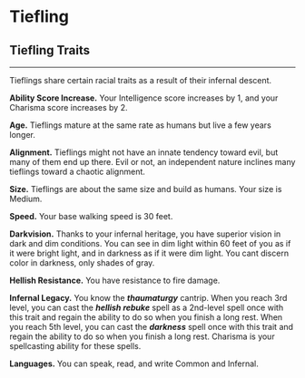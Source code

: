 # Tiefling 
## Tiefling Traits 
- - -
Tieflings share certain racial traits as a result of their infernal descent. 

**Ability Score Increase.** Your Intelligence score increases by 1, and your Charisma score increases by 2. 

**Age.** Tieflings mature at the same rate as humans but live a few years longer. 

**Alignment.** Tieflings might not have an innate tendency toward evil, but many of them end up there. Evil or not, an independent nature inclines many tieflings toward a chaotic alignment. 

**Size.** Tieflings are about the same size and build as humans. Your size is Medium. 

**Speed.** Your base walking speed is 30 feet. 

**Darkvision.** Thanks to your infernal heritage, you have superior vision in dark and dim conditions. You can see in dim light within 60 feet of you as if it were bright light, and in darkness as if it were dim light. You cant discern color in darkness, only shades of gray. 

**Hellish Resistance.** You have resistance to fire damage. 

**Infernal Legacy.** You know the **_thaumaturgy_** cantrip. When you reach 3rd level, you can cast the **_hellish rebuke_** spell as a 2nd-level spell once with this trait and regain the ability to do so when you finish a long rest. When you reach 5th level, you can cast the **_darkness_** spell once with this trait and regain the ability to do so when you finish a long rest. Charisma is your spellcasting ability for these spells. 

**Languages.** You can speak, read, and write Common and Infernal.